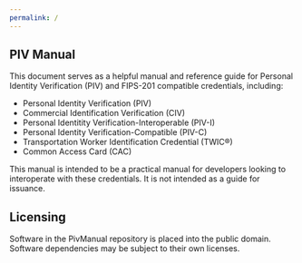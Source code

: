 ```yaml
---
permalink: /
---
```

## PIV Manual

This document serves as a helpful manual and reference guide for Personal Identity Verification (PIV) and FIPS-201 compatible credentials, including:

* Personal Identity Verification (PIV)
* Commercial Identification Verification (CIV)
* Personal Identitity Verification-Interoperable (PIV-I)
* Personal Identity Verification-Compatible (PIV-C)
* Transportation Worker Identification Credential (TWIC®)
* Common Access Card (CAC)

This manual is intended to be a practical manual for developers looking to interoperate with these credentials.  It is not intended as a guide for issuance.

## Licensing

Software in the PivManual repository is placed into the public domain.  Software dependencies may be subject to their own licenses.